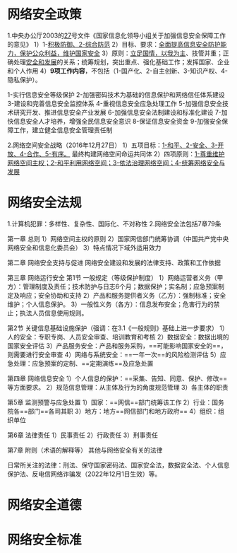 # 网络安全政策
1.中央办公厅2003的<u>27</u>号文件《国家信息化领导小组关于加强信息安全保障工作的意见》
1）1-<u>积极防御、2-综合防范</u>
2）目标、要求：<u>全面提高信息安全防护能力，保护公众利益，维护国家安全</u>
3）原则：<u>立足国情，以我为主</u>、技管并重；正确处理<u>安全和发展</u>的关系；统筹规划，突出重点、强化基础工作；发挥国家、企业和个人作用
4）**9项工作内容**，不包括（1-国产化、2-自主创新、3-知识产权、4-隐私保护）。

1-实行信息安全等级保护
2-加强密码技术为基础的信息保护和网络信任体系建设
3-建设和完善信息安全监控体系
4-重视信息安全应急处理工作
5-加强信息安全技术研究开发、推进信息安全产业发展
6-加强信息安全法制建设和标准化建设
7-加快信息安全人才培养，增强全民信息安全意识
8-保证信息安全资金
9-加强安全保障工作，建立健全信息安全管理责任制

2.网络空间安全战略（2016年12月27日）
1）五项目标：<u>1-和平、2-安全、3-开放、4-合作、5-有序。</u> 最终构建网络空间命运共同体
2）四项原则：<u>1-尊重维护网络空间主权；2-和平利用网络空间；3-依法治理网络空间；4-统筹网络安全与发展</u>
# 网络安全法规
1.计算机犯罪：多样性、复杂性、国际化、不对称性
2.网络安全法包括7章79条

第一章 总则
1）网络空间主权的原则
2）国家网信部门统筹协调（中国共产党中央网络安全和信息化委员会）
3）特点情况下域外适用效力

第二章 网络安全支持与促进
网络安全建设和发展的法律支持、政策和工作依据

第三章 网络运行安全
第1节 一般规定（等级保护制度）
1）网络运营者义务（甲方）：管理制度及责任；技术防护与日志6个月；数据保护；实名制；应急预案制定及响应；安全协助和支持
2）产品和服务提供者义务（乙方）：强制标准；安全维护；个人信息保护。
3）一般性义务（各方）：信息发布安全；危害行为的禁止；执法人员信息使用规则。

第2节 关键信息基础设施保护（强调：在3.1《一般规则》基础上进一步要求）
1）人的安全：专职专岗、人员安全审查、培训教育和考核
2）数据安全：数据出境的国家安全评估
3）产品服务安全：产品和服务采购，==可能影响国家安全的==，则需要进行安全审查
4）网络与系统安全：==一年一次==的风险检测评估
5）应急处理：应急预案的定制、==定期演练==及应急处置

第四章 网络信息安全
1）个人信息的保护：==采集、告知、同意、保护、修改==等方面要求。
2）规范信息管理：从主体及行为的角度规范管理
3）各主体的职责

第5章 监测预警与应急处置
1）国家：==网信==部门统筹该工作
2）行业：国务院各==部门==各司其职
3）地方：地方==网信部门和地方政府==
4）组织：组织单位

第6章 法律责任
1）民事责任
2）行政责任
3）刑事责任

第7章 附则（术语的解释等）
其他与网络安全有关的法律

日常所关注的法律：刑法、保守国家密码法、国家安全法，数据安全法、个人信息保护法、反电信网络诈骗发（2022年12月1日生效）等。
# 网络安全道德
# 网络安全标准